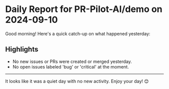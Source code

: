 # Daily Report for PR-Pilot-AI/demo on 2024-09-10

Good morning! Here's a quick catch-up on what happened yesterday:

## Highlights
- No new issues or PRs were created or merged yesterday.
- No open issues labeled 'bug' or 'critical' at the moment.

---

It looks like it was a quiet day with no new activity. Enjoy your day! 😊